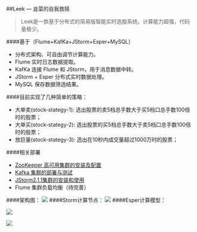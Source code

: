 
##Leek — 韭菜的自我救赎
>Leek是一款基于分布式的简易版智能实时选股系统，计算能力超强，代码量极少。

####基于（Flume+KafKa+JStorm+Esper+MySQL）
- 分布式架构、可自由调节计算能力。
- Flume 实时日志数据提取。
- KafKa 连接 Flume 和 JStorm，用于消息数据中转。
- JStorm + Esper 分布式实时数据处理。
- MySQL 保存数据筛选结果。

####目前实现了几种简单的策略： 
- 大单卖(stock-stategy-1): 选出股票的卖5档总手数大于买5档口总手数100倍时的股票；  
- 大单买(stock-stategy-2): 选出股票的买5档总手数大于卖5档口总手数100倍时的股票；  
- 放巨量(stock-stategy-3): 选出在10秒内成交量超过1000万时的股票；

####相关部署
- [ZooKeeper 高可用集群的安装及配置](http://wosyingjun.iteye.com/blog/2312960)
- [Kafka 集群的部署与测试](http://wosyingjun.iteye.com/blog/2316508)
- [JStorm2.1.1集群的安装和使用](http://wosyingjun.iteye.com/blog/2317034)
- Flume 集群负载均衡（待完善）



####架构图：
![](http://i.imgur.com/Cmruowc.png)
####Storm计算节点：
![](http://i.imgur.com/7cWrlwy.png)
####Esper计算模型：

![](http://i.imgur.com/pVzaWf9.jpg)

![](http://i.imgur.com/i8BwisZ.jpg)